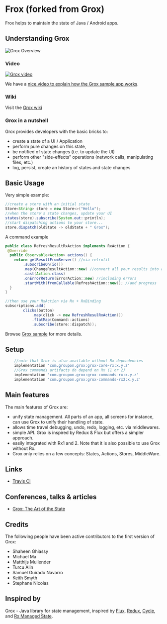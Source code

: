 # Frox (forked from Grox)
Frox helps to maintain the state of Java / Android apps. 


## Understanding Grox

![Grox Overview](assets/grox-overview.png)

### Video
[![Grox video](https://i.ytimg.com/vi/RTSJy_MBur0/2.jpg)](https://youtu.be/RTSJy_MBur0)

We have a [nice video to explain how the Grox sample app works](https://youtu.be/RTSJy_MBur0). 

### Wiki
Visit the [Grox wiki](../../wiki)

### Grox in a nutshell

Grox provides developers with the basic bricks to:
* create a state of a UI / Application
* perform pure changes on this state, 
* be notified of state changes (i.e. to update the UI)
* perform other "side-effects" operations (network calls, manipulating files, etc.)
* log, persist, create an history of states and state changes

## Basic Usage

Very simple example:
```java
//create a store with an initial state
Store<String> store = new Store<>("Hello");
//when the store's state changes, update your UI
states(store).subscribe(System.out::println);
//start dispatching actions to your store...
store.dispatch(oldState -> oldState + " Grox");
```

A command example
```java
public class RefreshResultRxAction implements RxAction {
 @Override
  public Observable<Action> actions() {
    return getResultFromServer() //via retrofit
        .subscribeOn(io())
        .map(ChangeResultAction::new) //convert all your results into actions
        .cast(Action.class)
        .onErrorReturn(ErrorAction::new) //including errors
        .startWith(fromCallable(RefreshAction::new)); //and progress
  }
}

//then use your RxAction via Rx + RxBinding
subscriptions.add(
        clicks(button)
            .map(click -> new RefreshResulRxAction())
            .flatMap(Command::actions)
            .subscribe(store::dispatch));
```




Browse [Grox sample](grox-sample-rx2/src/main/java/com/groupon/grox/sample) for more details.

## Setup

```groovy
    //note that Grox is also available without Rx dependencies
    implementation 'com.groupon.grox:grox-core-rx:x.y.z'
    //Grox commands artifacts do depend on Rx (1 or 2)
    implementation 'com.groupon.grox:grox-commands-rx:x.y.z'
    implementation 'com.groupon.grox:grox-commands-rx2:x.y.z'
```

## Main features
The main features of Grox are:
* unify state management. All parts of an app, all screens for instance, can use Grox to unify their handling of state.
* allows time travel debugging, undo, redo, logging, etc. via middlewares.
* simple API. Grox is inspired by Redux & Flux but offers a simpler approach.
* easily integrated with Rx1 and 2. Note that it is also possible to use Grox without Rx.
* Grox only relies on a few concepts: States, Actions, Stores, MiddleWare.

## Links
* [Travis CI](https://travis-ci.org/groupon/grox)

## Conferences, talks & articles

* [Grox: The Art of the State](https://medium.com/groupon-eng/grox-the-art-of-the-state-b5223f48d696) 

## Credits 
The following people have been active contributors to the first version of Grox:
* Shaheen Ghiassy
* Michael Ma
* Matthijs Mullender 
* Turcu Alin
* Samuel Guirado Navarro
* Keith Smyth 
* Stephane Nicolas

## Inspired by
Grox - Java library for state management, inspired by [Flux](http://facebook.github.io/flux/), [Redux](http://redux.js.org/), [Cycle](https://cycle.js.org/), and [Rx Managed State](https://www.youtube.com/watch?v=0IKHxjkgop4).


